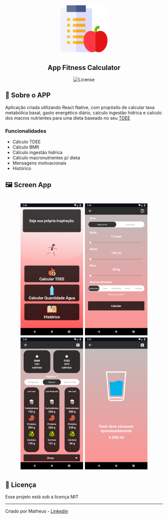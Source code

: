 <h1 align="center">
  <img alt="Fitness Calculator" title="Fitness Calculator" src=".github/logo.png" width="150" />
</h1>

<h2 align="center">
  App Fitness Calculator
</h2>

<p align="center">
  <img alt="License" src="https://img.shields.io/badge/license-MIT-%2304D361" />

</p>

## :iphone: Sobre o APP

Aplicação criada utilizando React Native, com propósito de calcular taxa metabólica basal, gasto energético diário, calculo ingestão hidrica e calculo dos macros nutrientes para uma dieta baseado no seu [TDEE](http://www.inovenutrition.com.br/gasto-calorico-processo-de-emagrecimento/)

### Funcionalidades

- Cálculo TDEE
- Cálculo BMR
- Cálculo ingestão hidrica
- Cálculo macronutrientes p/ dieta
- Mensagens motivacionais
- Histórico

## :framed_picture: Screen App

<h1 align="center">
  <img alt="Home" title="Fitness Calculator - Home" src=".github/home.png" width="200px" />
  <img alt="Info Tdee" title="Fitness Calculator - Info" src=".github/info-tdee.png" width="200px" />
  <img alt="Result Tdee" title="Fitness Calculator - Result Tdee" src=".github/tdee.png" width="200px" />
  <img alt="Result Water" title="Fitness Calculator - Result Water" src=".github/result-water.png" width="200px" />
</h1>

## 📝 Licença

Esse projeto está sob a licença MIT

---

Criado por Matheus - [Linkedin](https://www.linkedin.com/in/mfzaguiar/)
